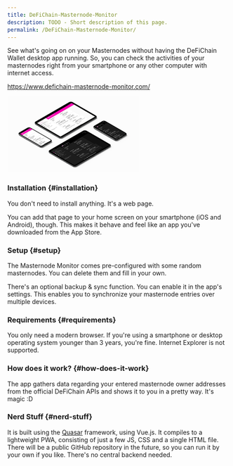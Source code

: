 ```yaml
---
title: DeFiChain-Masternode-Monitor
description: TODO - Short description of this page.
permalink: /DeFiChain-Masternode-Monitor/
---
```


See what's going on on your Masternodes without having the DeFiChain Wallet desktop app running. So, you can check the activities of your masternodes right from your smartphone or any other computer with internet access.

https://www.defichain-masternode-monitor.com/

![thumb](./../media/services_EN_13_Defichain-masternode-monitor-moackup.png)

### Installation {#installation}

You don't need to install anything. It's a web page.

You can add that page to your home screen on your smartphone (iOS and Android), though. This makes it behave and feel like an app you've downloaded from the App Store.

### Setup {#setup}

The Masternode Monitor comes pre-configured with some random masternodes. You can delete them and fill in your own.

There's an optional backup & sync function. You can enable it in the app's settings. This enables you to synchronize your masternode entries over multiple devices.

### Requirements {#requirements}

You only need a modern browser. If you're using a smartphone or desktop operating system younger than 3 years, you're fine. Internet Explorer is not supported.

### How does it work? {#how-does-it-work}

The app gathers data regarding your entered masternode owner addresses from the official DeFiChain APIs and shows it to you in a pretty way. It's magic :D

### Nerd Stuff {#nerd-stuff}

It is built using the [Quasar](https://quasar.dev) framework, using Vue.js. It compiles to a lightweight PWA, consisting of just a few JS, CSS and a single HTML file. There will be a public GitHub repository in the future, so you can run it by your own if you like. There's no central backend needed.
